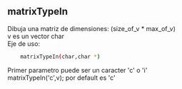 ## matrixTypeIn
Dibuja una matriz de dimensiones: (size_of_v * max_of_v)  
v es un vector char  
Eje de uso:  
```bash
  	matrixTypeIn(char,char *)
```
Primer parametro puede ser un caracter 'c' o 'i'  
matrixTypeIn('c',v); por default es 'c'  



